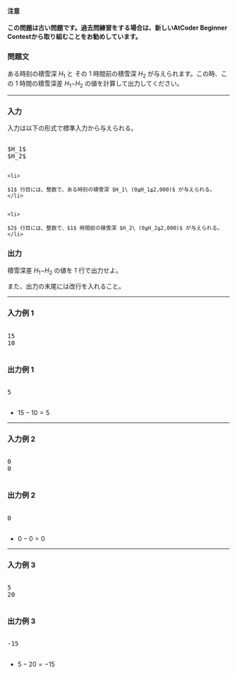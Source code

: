 
<div>



<div>

#### 注意

<p>


<b>

この問題は古い問題です。過去問練習をする場合は、新しいAtCoder Beginner Contestから取り組むことをお勧めしています。
</b>


</p>

### 問題文

<section>


ある時刻の積雪深 $H_1$ と その $1$ 時間前の積雪深 $H_2$ が与えられます。この時、この $1$ 時間の積雪深差 $H_1$$-$$H_2$ の値を計算して出力してください。


</section>


</div>

----

<div>


<div>

### 入力

<section>


入力は以下の形式で標準入力から与えられる。

<pre>

$H_1$
$H_2$

</pre>

```
<li>

$1$ 行目には、整数で、ある時刻の積雪深 $H_1\ (0≦H_1≦2,000)$ が与えられる。
</li>


<li>

$2$ 行目には、整数で、$1$ 時間前の積雪深 $H_2\ (0≦H_2≦2,000)$ が与えられる。
</li>

```

</section>


</div>


<div>

### 出力

<section>


積雪深差 $H_1$$-$$H_2$ の値を $1$ 行で出力せよ。

また、出力の末尾には改行を入れること。

</section>


</div>


</div>

----

<div>

### 入力例 1

<section>


<pre>

15
10

</pre>


</section>


</div>


<div>

### 出力例 1

<section>


<pre>

5

</pre>


<ul>


<li>

$15-10$$=5$
</li>


</ul>


</section>


</div>

----

<div>

### 入力例 2

<section>


<pre>

0
0

</pre>


</section>


</div>


<div>

### 出力例 2

<section>


<pre>

0

</pre>


<ul>


<li>

$0-0$$=0$
</li>


</ul>


</section>


</div>

----

<div>

### 入力例 3

<section>


<pre>

5
20

</pre>


</section>


</div>


<div>

### 出力例 3

<section>


<pre>

-15

</pre>


<ul>


<li>

$5-20$$=-15$
</li>


</ul>


</section>


</div>



</div>

